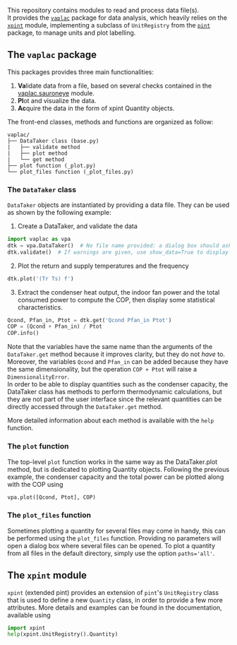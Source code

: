 This repository contains modules to read and process data file(s).  
It provides the [``vaplac``](#the-vaplac-package) package for data analysis,
which heavily relies on the [``xpint``](#The-xpint-module) module,
implementing a subclass of `UnitRegistry` from the
[`pint`](https://pint.readthedocs.io) package, to manage units
and plot labelling.

## The `vaplac` package
This packages provides three main functionalities:
1. **Va**lidate data from a file, based on several checks contained in the
  [vaplac.sauroneye](vaplac/sauroneye.py) module.
2. **Pl**ot and visualize the data.
3. **Ac**quire the data in the form of xpint Quantity objects.


The front-end classes, methods and functions are organized as follow:
```
vaplac/
├── DataTaker class (base.py)
|   ├── validate method
|   ├── plot method
|   └── get method
├── plot function (_plot.py)
└── plot_files function (_plot_files.py)
```

### The ``DataTaker`` class
``DataTaker`` objects are instantiated by providing a data file. They
can be used as shown by the following example:
1. Create a DataTaker, and validate the data
  ```python
  import vaplac as vpa
  dtk = vpa.DataTaker()  # No file name provided: a dialog box should ask for it.
  dtk.validate()  # If warnings are given, use show_data=True to display the relevant quantitites.
  ```
2. Plot the return and supply temperatures and the frequency
  ```python
  dtk.plot('(Tr Ts) f')
  ```
3. Extract the condenser heat output, the indoor fan power and the total
consumed power to compute the COP, then display some statistical
characteristics.
  ```python
  Qcond, Pfan_in, Ptot = dtk.get('Qcond Pfan_in Ptot')
  COP = (Qcond + Pfan_in) / Ptot
  COP.info()
  ```
Note that the variables have the same name than the arguments of the
`DataTaker.get` method because it improves clarity, but they do not
*have* to.
Moreover, the variables `Qcond` and `Pfan_in` can be added because they
have the same dimensionality, but the operation `COP + Ptot` will raise
a `DimensionalityError`.  
In order to be able to display quantities such as the condenser capacity,
the DataTaker class has methods to perform thermodynamic calculations,
but they are not part of the user interface since the relevant quantities
can be directly accessed through the `DataTaker.get` method.

More detailed information about each method is available with the `help`
function.

### The ``plot`` function
The top-level `plot` function works in the same way as the DataTaker.plot
method, but is dedicated to plotting Quantity objects.
Following the previous example, the condenser capacity and the total
power can be plotted along with the COP using
```python
vpa.plot([Qcond, Ptot], COP)
```

### The ``plot_files`` function
Sometimes plotting a quantity for several files may come in handy, this
can be performed using the `plot_files` function. Providing no parameters
will open a dialog box where several files can be opened. To plot a
quantity from all files in the default directory, simply use the option
`paths='all'`.

## The `xpint` module
`xpint` (extended pint) provides an extension of `pint`'s `UnitRegistry`
class that is used to define a new `Quantity` class,
in order to provide a few more attributes.
More details and examples can be found in the documentation,
available using
```python
import xpint
help(xpint.UnitRegistry().Quantity)
